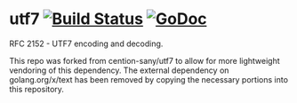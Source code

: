 # utf7 [![Build Status](https://travis-ci.org/cention-sany/utf7.png?branch=master)](https://travis-ci.org/cention-sany/utf7) [![GoDoc](https://godoc.org/github.com/cention-sany/utf7?status.png)](https://godoc.org/github.com/cention-sany/utf7)
RFC 2152 - UTF7 encoding and decoding.

This repo was forked from cention-sany/utf7 to allow for more lightweight
vendoring of this dependency. The external dependency on golang.org/x/text has
been removed by copying the necessary portions into this repository.
